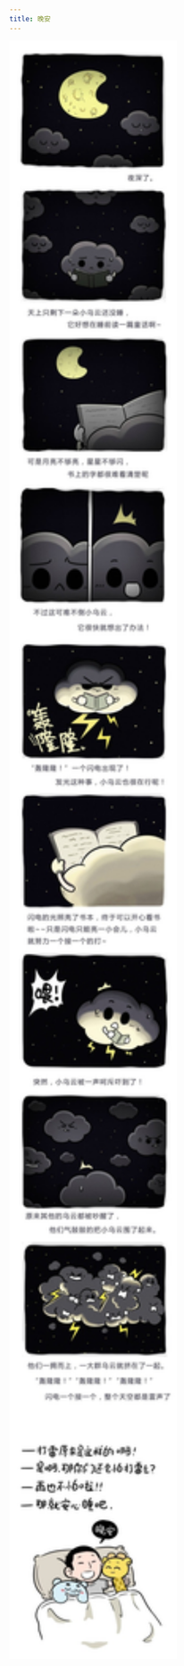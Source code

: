 ```yaml
---
title: 晚安
---
```


<p class="text-center">
    <img src="/images/dada/2014/changjinglu_thunder.jpg" width="300px"/>
</p>
